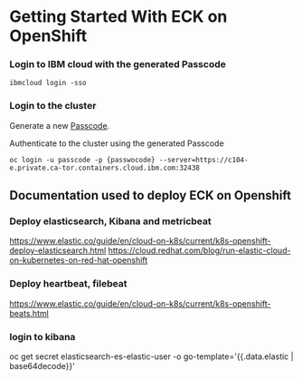 # Getting Started With ECK on OpenShift

### Login to IBM cloud with the generated Passcode 
```
ibmcloud login -sso
```

### Login to the cluster

Generate a new [Passcode](https://iam.cloud.ibm.com/identity/passcode).

Authenticate to the cluster using the generated Passcode
```
oc login -u passcode -p {passwocode} --server=https://c104-e.private.ca-tor.containers.cloud.ibm.com:32438
```

## Documentation used to deploy ECK on Openshift

### Deploy elasticsearch, Kibana and metricbeat
https://www.elastic.co/guide/en/cloud-on-k8s/current/k8s-openshift-deploy-elasticsearch.html
https://cloud.redhat.com/blog/run-elastic-cloud-on-kubernetes-on-red-hat-openshift

### Deploy heartbeat, filebeat
https://www.elastic.co/guide/en/cloud-on-k8s/current/k8s-openshift-beats.html

### login to kibana
oc get secret elasticsearch-es-elastic-user -o go-template='{{.data.elastic | base64decode}}'
